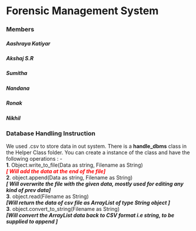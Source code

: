 <h1 class="code-line" data-line-start=0 data-line-end=1 ><a id="Forensic_Management_System_0"></a>Forensic Management System</h1>
<h3 class="code-line" data-line-start=1 data-line-end=2 ><a id="Members_1"></a>Members</h3>
<h5 class="code-line" data-line-start=2 data-line-end=3 ><a id="Aashraya_Katiyar_2"></a>Aashraya Katiyar</h5>
<h5 class="code-line" data-line-start=3 data-line-end=4 ><a id="Aksaj_SR_3"></a>Akshaj S.R</h5>
<h5 class="code-line" data-line-start=4 data-line-end=5 ><a id="Sumitha_4"></a>Sumitha</h5>
<h5 class="code-line" data-line-start=5 data-line-end=6 ><a id="Nandana_5"></a>Nandana</h5>
<h5 class="code-line" data-line-start=6 data-line-end=7 ><a id="Ronak_6"></a>Ronak</h5>
<h5 class="code-line" data-line-start=7 data-line-end=8 ><a id="Nikhil_7"></a>Nikhil</h5>
<h3 class="code-line" data-line-start=12 data-line-end=13 ><a id="Database_Handling_Instruction_12"></a>Database Handling Instruction</h3>
<p class="has-line-data" data-line-start="14" data-line-end="19">We used .csv to store data in out system. There is a <strong>handle_dbms</strong> class in the Helper Class folder. You can create a instance of the class and have the following operations : - <br>
<strong>1</strong>. Object.write_to_file(Data as string, Filename as String)  <strong style="color:red;"><em> <br>[ Will add the data at the end of the file]</em></strong><br>
<strong>2</strong>. object.append(Data as string, Filename as String) <br> <strong><em>[ Will overwrite the file with the given data, mostly used for editing any kind of prev data]</em></strong><br>
<strong>3</strong>. object.read(Filename as String) <br> <strong><em>[Will return the data of csv file as ArrayList of type String object ]</em></strong><br>
<strong>3</strong>. object.convert_to_string(Filename as String) <strong><em> <br> [Will convert the ArrayList data back to CSV format i.e string, to be supplied to append ]</em></strong></p>

